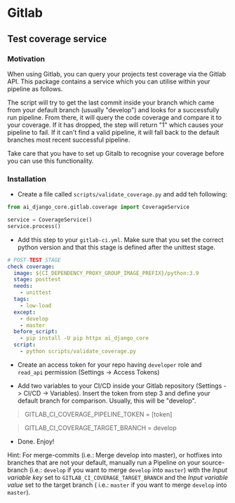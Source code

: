 # Gitlab

## Test coverage service

### Motivation

When using Gitlab, you can query your projects test coverage via the Gitlab API. This package contains a service which
you can utilise within your pipeline as follows.

The script will try to get the last commit inside your branch which came from your default branch (usually "develop")
and looks for a successfully run pipeline. From there, it will query the code coverage and compare it to your coverage.
If it has dropped, the step will return "1" which causes your pipeline to fail. If it can't find a valid pipeline, it
will fall back to the default branches most recent successful pipeline.

Take care that you have to set up Gitalb to recognise your coverage before you can use this functionality.

### Installation

* Create a file called `scripts/validate_coverage.py` and add teh following:

```python
from ai_django_core.gitlab.coverage import CoverageService

service = CoverageService()
service.process()
```

* Add this step to your `gitlab-ci.yml`. Make sure that you set the correct python version and that this stage is
  defined after the unittest stage.

```yaml
# POST-TEST STAGE
check coverage:
  image: ${CI_DEPENDENCY_PROXY_GROUP_IMAGE_PREFIX}/python:3.9
  stage: posttest
  needs:
    - unittest
  tags:
    - low-load
  except:
    - develop
    - master
  before_script:
    - pip install -U pip httpx ai_django_core
  script:
    - python scripts/validate_coverage.py
```

* Create an access token for your repo having `developer` role and `read_api` permission (Settings -> Access Tokens)

* Add two variables to your CI/CD inside your Gitlab repository (Settings -> CI/CD -> Variables). Insert the token from
  step 3 and define your default branch for comparison. Usually, this will be "develop".

> GITLAB_CI_COVERAGE_PIPELINE_TOKEN = [token]

> GITLAB_CI_COVERAGE_TARGET_BRANCH = develop

* Done. Enjoy!

Hint: For merge-commits (i.e.: Merge develop into master), or hotfixes into branches that are not your default, manually
run a Pipeline on your source-branch (i.e.: `develop` if you want to merge `develop` into `master`) with the _Input
variable key_ set to `GITLAB_CI_COVERAGE_TARGET_BRANCH` and the _Input variable value_ set to the target branch (
i.e.: `master` if you want to merge `develop` into `master`).
